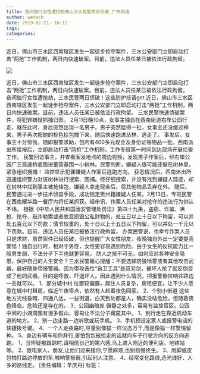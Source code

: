 ```yaml
---
title: 夜间独行女性遭抢劫佛山三水民警两日侦破_广东频道
author: wetech
date: 2019-02-21- 16:12
tags: 
categories: 
---
```

近日，佛山市三水区西南辖区发生一起徒步抢夺案件，三水公安部门立即启动打击“两抢”工作机制，两日内快速破案。目前，违法人员任某已被依法行政拘留。
<!-- more -->
                
<img align="center" border="0" src="http://p2.ifengimg.com/a/2016/0810/204c433878d5cf9size1_w16_h16.png" />
                
                
            
近日，佛山市三水区西南辖区发生一起徒步抢夺案件，三水公安部门立即启动打击“两抢”工作机制，两日内快速破案。目前，违法人员任某已被依法行政拘留。
夜间独行女性遭抢劫，三水民警两日侦破！这些防护技请get
近日，佛山市三水区西南辖区发生一起徒步抢夺案件，三水公安部门立即启动打击“两抢”工作机制，两日内快速破案。目前，违法人员任某已被依法行政拘留。
三水民警快速侦破案件，将犯罪嫌疑抓捕归案。
2月11日晚10点，女事主独自在西南街道右岸公园行走，就在此时，身后突然出现一名男子。男子突然猛得一扯，女事主还没缓过神来，男子再次把她的棕色挂包拽下来，随后快速跑进丛林，逃走了。
事发后，女事主十分惊慌，随即报警求助，包内有400多元现金及身份证等物品一批。西南派出所接报后，立即启动打击“两抢”工作机制，工作专班第一时间到达现场开展侦查工作。
民警回访事主，并查看案发地点的周边视频，发现男子作案后，经右岸公园广三高速桥底跑进董营基围一小树林。民警判断，嫌疑人很可能还躲在树林里，紧急组织搜捕！
监控显示犯罪嫌疑人作案后逃跑方向。
获悉情况后，西南派出所迅速组织警力对该树林进行搜索、围捕。经仔细搜索，并没有找到嫌疑人踪迹，却在树林中找到事主被抢挂包，嫌疑人拿走现金后，将其他物品丢弃在外。
随后，民警通过进一步技术侦查手段，成功锁定贵州籍嫌疑人任某。2月13日，专班民警在西南耀华路一餐厅内将任某抓获。经审讯，作案人员任某对抢夺的违法行为供认不讳。
根据《中华人民共和国治安管理处罚法》第四十九条，盗窃、诈骗、哄抢、抢夺、敲诈勒索或者故意损毁公私财物的，处五日以上十日以下拘留，可以并处五百元以下罚款；情节较重的，处十日以上十五日以下拘留，可以并处一千元以下罚款。目前，违法人员任某已被依法行政拘留。
办案民警说，也幸亏作案人员只是求财，虽然案件已经侦破，但也提醒广大女性朋友，夜晚独自外出一定要提高警惕！独自出行时，相对于男性，女性更容易遇到危险。由于女生的反抗能力比一般男生弱，不法分子下手也就更容易。
防人之技不可无，如何应对各种安全隐患，保护自己的人生安全？三水民警暖心提醒：不要选择防狼喷雾或者其他攻击武器，最好随身带报警器。因为带攻击性“自卫工具”是双刃剑，被坏人抢了就反倒变成了他的武器。目的是呼救，吓退坏人。因此遇到什么情况，把报警器拉响往路边一丢就可以。
1、部分城中村
位置较偏僻，居住人员复杂，房租便宜，让不少人愿意在城中村租房，临近午夜零点，依然有人趁着夜色回家。
2、个别小街道
这些地方光线昏暗、四通八达，一些街道，白天到处都是人，确实没啥危险，但随着夜色降临，危险还是存在的。
3、公园幽暗处
僻静之处多，容易有监控盲区。公园中间的小湖周围有很多假山，容易让不法分子藏匿其中。
1、别行走在靠近机动车道的地方。
2、别一边走路一边听歌或玩手机。
3、手机预设定家人或报警电话的快捷拨号键。
4、一个人走夜路时,尽量别像猫一样仪态万干,而是像猫一样警惕留神。
5、身边有辆车和你并行,害怕包包被抢走的话就向车子行驶方向的反方向逃跑。
1、当怀疑被跟踪时,请相信自己的第六感,马上进入附近的便利店、地铁站等。
2、致电家人、朋友,让他们过来接你,宁愿麻烦,也别抱憾终生。
3、用脚或皮包拍打路边停放的车,触响警报器,引起别人注意。
4、经常变化路线,选光线好、人多的路线走。
[责任编辑：羊庆丹]
标签：
 
             
